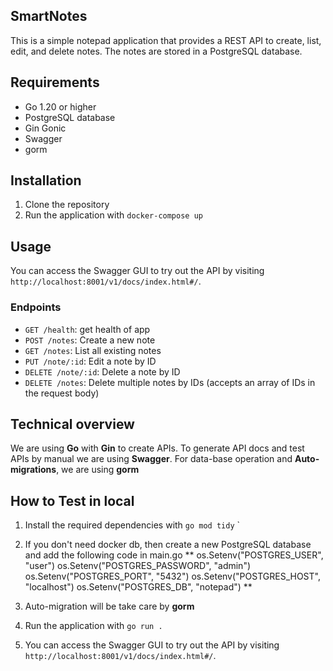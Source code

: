 ## SmartNotes

This is a simple notepad application that provides a REST API to create, list, edit, and delete notes. The notes are stored in a PostgreSQL database.

## Requirements

- Go 1.20 or higher
- PostgreSQL database
- Gin Gonic
- Swagger
- gorm

## Installation

1.  Clone the repository
2.  Run the application with `docker-compose up`

## Usage

You can access the Swagger GUI to try out the API by visiting `http://localhost:8001/v1/docs/index.html#/`.

### Endpoints

- `GET /health`: get health of app
- `POST /notes`: Create a new note
- `GET /notes`: List all existing notes
- `PUT /note/:id`: Edit a note by ID
- `DELETE /note/:id`: Delete a note by ID
- `DELETE /notes`: Delete multiple notes by IDs (accepts an array of IDs in the request body)

## Technical overview

We are using **Go** with **Gin** to create APIs. To generate API docs and test APIs by manual we are using **Swagger**. For data-base operation and **Auto-migrations**, we are using **gorm**

## How to Test in local

1.  Install the required dependencies with `go mod tidy` `

2.  If you don't need docker db, then create a new PostgreSQL database and add the following code in main.go
    ** os.Setenv("POSTGRES_USER", "user")
    os.Setenv("POSTGRES_PASSWORD", "admin")
    os.Setenv("POSTGRES_PORT", "5432")
    os.Setenv("POSTGRES_HOST", "localhost")
    os.Setenv("POSTGRES_DB", "notepad") **

3.  Auto-migration will be take care by **gorm**
4.  Run the application with `go run .`
5.  You can access the Swagger GUI to try out the API by visiting `http://localhost:8001/v1/docs/index.html#/`.
